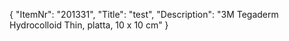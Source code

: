 {
  "ItemNr": "201331",
  "Title": "test",
  "Description": "3M Tegaderm Hydrocolloid Thin, platta, 10 x 10 cm"
}